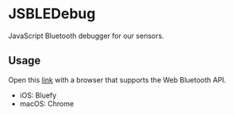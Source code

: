
# JSBLEDebug

JavaScript Bluetooth debugger for our sensors.

## Usage

Open this [link](https://sportsiq-tech.github.io/JSBLEDebug) with a browser that supports the Web Bluetooth API.

* iOS: Bluefy
* macOS: Chrome
